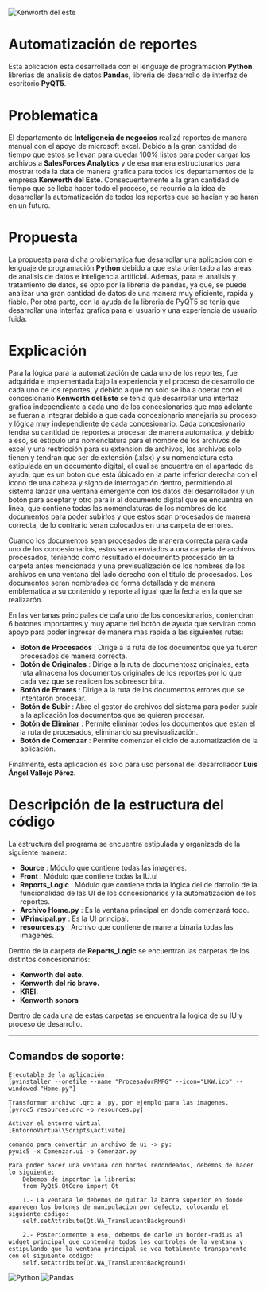 ![Kenworth del este](https://github.com/LAngelVp/programakw/blob/master/App/Source/LOGO_KWE.png)

# **Automatización de reportes**
Esta aplicación esta desarrollada con el lenguaje de programación **Python**, librerias de analisis de datos **Pandas**, libreria de desarrollo de interfaz de escritorio **PyQT5**.

# **Problematica**
El departamento de **Inteligencia de negocios** realizá reportes de manera manual con el apoyo de microsoft excel. Debido a la gran cantidad de tiempo que estos se llevan para quedar 100% listos para poder cargar los archivos a **SalesForces Analytics** y de esa manera estructurarlos para mostrar toda la data de manera grafica para todos los departamentos de la empresa **Kenworth del Este**. Consecuentemente a la gran cantidad de tiempo que se lleba hacer todo el proceso, se recurrio a la idea de desarrollar la automatización de todos los reportes que se hacian y se haran en un futuro.

# **Propuesta**
La propuesta para dicha problematica fue desarrollar una aplicación con el lenguaje de programación **Python** debido a que esta orientado a las areas de analisis de datos e inteligencia artificial. Ademas, para el analisis y tratamiento de datos, se opto por la libreria de pandas, ya que, se puede analizar una gran cantidad de datos de una manera muy eficiente, rapida y fiable.
Por otra parte, con la ayuda de la libreria de PyQT5 se tenia que desarrollar una interfaz grafica para el usuario y una experiencia de usuario fuida.

# **Explicación**
Para la lógica para la automatización de cada uno de los reportes, fue adquirida e implementada bajo la experiencia y el proceso de desarrollo de cada uno de los reportes, y debido a que no solo se iba a operar con el concesionario **Kenworth del Este** se tenia que desarrollar una interfaz grafica independiente a cada uno de los concesionarios que mas adelante se fueran a integrar debido a que cada concesionario manejaria su proceso y lógica muy independiente de cada concesionario.
Cada concesionario tendra su cantidad de reportes a procesar de manera automatica, y debido a eso, se estipulo una nomenclatura para el nombre de los archivos de excel y una restricción para su extension de archivos, los archivos solo tienen y tendran que ser de extensión (.xlsx) y su nomenclatura esta estipulada en un documento digital, el cual se encuentra en el apartado de ayuda, que es un boton que esta úbicado en la parte inferior derecha con el icono de una cabeza y signo de interrogación dentro, permitiendo al sistema lanzar una ventana emergente con los datos del desarrollador y un botón para aceptar y otro para ir al documento digital que se encuentra en linea, que contiene todas las nomenclaturas de los nombres de los documentos para poder subirlos y que estos sean procesados de manera correcta, de lo contrario seran colocados en una carpeta de errores.

Cuando los documentos sean procesados de manera correcta para cada uno de los concesionarios, estos seran enviados a una carpeta de archivos procesados, teniendo como resultado el documento procesado en la carpeta antes mencionada y una previsualización de los nombres de los archivos en una ventana del lado derecho con el titulo de procesados. Los documentos seran nombrados de forma detallada y de manera emblematica a su contenido y reporte al igual que la fecha en la que se realizarón.

En las ventanas principales de cafa uno de los concesionarios, contendran 6 botones importantes y muy aparte del botón de ayuda que serviran como apoyo para poder ingresar de manera mas rapida a las siguientes rutas:

- **Boton de Procesados** : Dirige a la ruta de los documentos que ya fueron procesados de manera correcta.
- **Botón de Originales** : Dirige a la ruta de documentosz originales, esta ruta almacena los documentos originales de los reportes por lo que cada vez que se realicen los sobreescribira.
- **Botón de Errores** : Dirige a la ruta de los documentos errores que se intentarón procesar.
- **Botón de Subir** : Abre el gestor de archivos del sistema para poder subir a la aplicación los documentos que se quieren procesar.
- **Botón de Eliminar** : Permite eliminar todos los documentos que estan el la ruta de procesados, eliminando su previsualización.
- **Botón de Comenzar** : Permite comenzar el ciclo de automatización de la aplicación.

Finalmente, esta aplicación es solo para uso personal del desarrollador **Luis Ángel Vallejo Pérez**.

# **Descripción de la estructura del código**
La estructura del programa se encuentra estipulada y organizada de la siguiente manera:

- **Source** : Módulo que contiene todas las imagenes.
- **Front** : Módulo que contiene todas la IU.ui
- **Reports_Logic** : Módulo que contiene toda la lógica del de darrollo de la funcionalidad de las UI de los concesionarios y la automatización de los reportes.
- **Archivo Home.py** : Es la ventana principal en donde comenzará todo.
- **VPrincipal.py** : Es la UI principal.
- **resources.py** : Archivo que contiene de manera binaria todas las imagenes.

Dentro de la carpeta de **Reports_Logic** se encuentran las carpetas de los distintos concesionarios:

+ **Kenworth del este.**
+ **Kenworth del rio bravo.**
+ **KREI.**
+ **Kenworth sonora**

Dentro de cada una de estas carpetas se encuentra la logica de su IU y proceso de desarrollo.

--------------------------------------------------------

## **Comandos de soporte:**
~~~~~
Ejecutable de la aplicación:
[pyinstaller --onefile --name "ProcesadorRMPG" --icon="LKW.ico" --windowed "Home.py"]
~~~~~
~~~
Transformar archivo .qrc a .py, por ejemplo para las imagenes.
[pyrcc5 resources.qrc -o resources.py]
~~~
~~~
Activar el entorno virtual
[EntornoVirtual\Scripts\activate]
~~~
~~~
comando para convertir un archivo de ui -> py:
pyuic5 -x Comenzar.ui -o Comenzar.py
~~~
~~~
Para poder hacer una ventana con bordes redondeados, debemos de hacer lo siguiente:
    Debemos de importar la libreria:
    from PyQt5.QtCore import Qt
    
    1.- La ventana le debemos de quitar la barra superior en donde aparecen los botones de manipulacion por defecto, colocando el siguiente codigo:
    self.setAttribute(Qt.WA_TranslucentBackground)

    2.- Posteriormente a eso, debemos de darle un border-radius al widget principal que contendra todos los controles de la ventana y estipulando que la ventana principal se vea totalmente transparente con el siguiente codigo:
    self.setAttribute(Qt.WA_TranslucentBackground)
~~~
![Python](https://codetorial.net/pyqt5/_images/0_pyqt_logo.png)
![Pandas](https://www.kindpng.com/picc/m/159-1595924_python-logo-clipart-easy-pandas-python-logo-hd.png)
